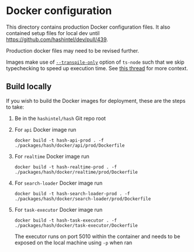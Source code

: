 # Docker configuration

This directory contains production Docker configuration files.
It also contained setup files for local dev until https://github.com/hashintel/dev/pull/439.

Production docker files may need to be revised further.

Images make use of [`--transpile-only`](https://github.com/TypeStrong/ts-node#transpilers) option of `ts-node` such that we skip typechecking to speed up execution time.
See [this thread](https://github.com/TypeStrong/ts-node/issues/104) for more context.

## Build locally

If you wish to build the Docker images for deployment, these are the steps to take:

1.  Be in the `hashintel/hash` Git repo root
1.  For `api` Docker image run

    ```shell
    docker build -t hash-api-prod . -f ./packages/hash/docker/api/prod/Dockerfile
    ```

1.  For `realtime` Docker image run

    ```shell
    docker build -t hash-realtime-prod . -f ./packages/hash/docker/realtime/prod/Dockerfile
    ```

1.  For `search-loader` Docker image run

    ```shell
    docker build -t hash-search-loader-prod . -f ./packages/hash/docker/search-loader/prod/Dockerfile
    ```

1.  For `task-executor` Docker image run

    ```shell
    docker build -t hash-task-executor . -f ./packages/hash/docker/task-executor/Dockerfile
    ```

    The executor runs on port 5010 within the container and needs to be exposed on the local machine using `-p` when ran
